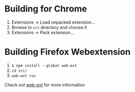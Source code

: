 # Building for Chrome

1. Extensions -> Load unpacked extension...
2. Browse to `src` directory and choose it
3. Extensions -> Pack extension...

# Building Firefox Webextension

1. `$ npm install --global web-ext`
2. `cd src/`
2. `web-ext run`

Check out [web-ext](https://github.com/mozilla/web-ext) for more information
